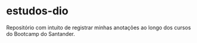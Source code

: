 # estudos-dio
Repositório com intuito de registrar minhas anotações ao longo dos cursos do Bootcamp do Santander.
